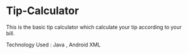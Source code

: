 # Tip-Calculator

This is the basic tip calculator which calculate your tip according to your bill.

Technology Used : Java , Android XML
